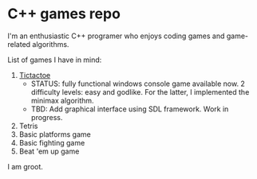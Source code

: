 # C++ games repo

I'm an enthusiastic C++ programer who enjoys coding games and game-related algorithms. 

List of games I have in mind: 
1. [Tictactoe](https://github.com/amonteir/games/tree/master/tictactoe)
   * STATUS: fully functional windows console game available now. 2 difficulty levels: easy and godlike. For the latter, I implemented the minimax algorithm.
   * TBD: Add graphical interface using SDL framework. Work in progress.
2. Tetris
3. Basic platforms game
4. Basic fighting game
5. Beat 'em up game

I am groot.
